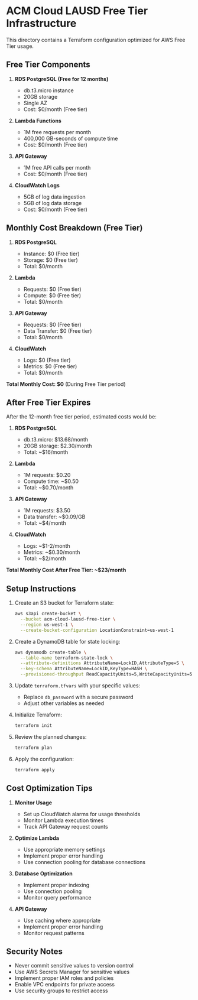 # ACM Cloud LAUSD Free Tier Infrastructure

This directory contains a Terraform configuration optimized for AWS Free Tier usage.

## Free Tier Components

1. **RDS PostgreSQL (Free for 12 months)**
   - db.t3.micro instance
   - 20GB storage
   - Single AZ
   - Cost: $0/month (Free tier)

2. **Lambda Functions**
   - 1M free requests per month
   - 400,000 GB-seconds of compute time
   - Cost: $0/month (Free tier)

3. **API Gateway**
   - 1M free API calls per month
   - Cost: $0/month (Free tier)

4. **CloudWatch Logs**
   - 5GB of log data ingestion
   - 5GB of log data storage
   - Cost: $0/month (Free tier)

## Monthly Cost Breakdown (Free Tier)

1. **RDS PostgreSQL**
   - Instance: $0 (Free tier)
   - Storage: $0 (Free tier)
   - Total: $0/month

2. **Lambda**
   - Requests: $0 (Free tier)
   - Compute: $0 (Free tier)
   - Total: $0/month

3. **API Gateway**
   - Requests: $0 (Free tier)
   - Data Transfer: $0 (Free tier)
   - Total: $0/month

4. **CloudWatch**
   - Logs: $0 (Free tier)
   - Metrics: $0 (Free tier)
   - Total: $0/month

**Total Monthly Cost: $0** (During Free Tier period)

## After Free Tier Expires

After the 12-month free tier period, estimated costs would be:

1. **RDS PostgreSQL**
   - db.t3.micro: $13.68/month
   - 20GB storage: $2.30/month
   - Total: ~$16/month

2. **Lambda**
   - 1M requests: $0.20
   - Compute time: ~$0.50
   - Total: ~$0.70/month

3. **API Gateway**
   - 1M requests: $3.50
   - Data transfer: ~$0.09/GB
   - Total: ~$4/month

4. **CloudWatch**
   - Logs: ~$1-2/month
   - Metrics: ~$0.30/month
   - Total: ~$2/month

**Total Monthly Cost After Free Tier: ~$23/month**

## Setup Instructions

1. Create an S3 bucket for Terraform state:
   ```bash
   aws s3api create-bucket \
     --bucket acm-cloud-lausd-free-tier \
     --region us-west-1 \
     --create-bucket-configuration LocationConstraint=us-west-1
   ```

2. Create a DynamoDB table for state locking:
   ```bash
   aws dynamodb create-table \
     --table-name terraform-state-lock \
     --attribute-definitions AttributeName=LockID,AttributeType=S \
     --key-schema AttributeName=LockID,KeyType=HASH \
     --provisioned-throughput ReadCapacityUnits=5,WriteCapacityUnits=5
   ```

3. Update `terraform.tfvars` with your specific values:
   - Replace `db_password` with a secure password
   - Adjust other variables as needed

4. Initialize Terraform:
   ```bash
   terraform init
   ```

5. Review the planned changes:
   ```bash
   terraform plan
   ```

6. Apply the configuration:
   ```bash
   terraform apply
   ```

## Cost Optimization Tips

1. **Monitor Usage**
   - Set up CloudWatch alarms for usage thresholds
   - Monitor Lambda execution times
   - Track API Gateway request counts

2. **Optimize Lambda**
   - Use appropriate memory settings
   - Implement proper error handling
   - Use connection pooling for database connections

3. **Database Optimization**
   - Implement proper indexing
   - Use connection pooling
   - Monitor query performance

4. **API Gateway**
   - Use caching where appropriate
   - Implement proper error handling
   - Monitor request patterns

## Security Notes

- Never commit sensitive values to version control
- Use AWS Secrets Manager for sensitive values
- Implement proper IAM roles and policies
- Enable VPC endpoints for private access
- Use security groups to restrict access 